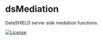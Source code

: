 dsMediation
============

DataSHIELD server side mediation functions.

[![License](https://img.shields.io/badge/license-GPLv3-blue.svg)](https://www.gnu.org/licenses/gpl-3.0.html)
